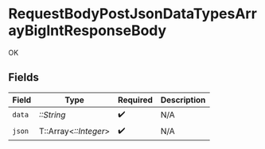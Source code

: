 # RequestBodyPostJsonDataTypesArrayBigIntResponseBody

OK


## Fields

| Field                 | Type                  | Required              | Description           |
| --------------------- | --------------------- | --------------------- | --------------------- |
| `data`                | *::String*            | :heavy_check_mark:    | N/A                   |
| `json`                | T::Array<*::Integer*> | :heavy_check_mark:    | N/A                   |